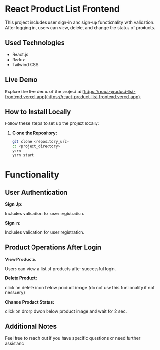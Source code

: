 # React Product List Frontend

This project includes user sign-in and sign-up functionality with validation. After logging in, users can view, delete, and change the status of products.

## Used Technologies

- React.js
- Redux
- Tailwind CSS

## Live Demo

Explore the live demo of the project at [https://react-product-list-frontend.vercel.app](https://react-product-list-frontend.vercel.app).

## How to Install Locally

Follow these steps to set up the project locally:

1. **Clone the Repository:**
   ```bash
   git clone <repository_url>
   cd <project_directory>
   yarn
   yarn start
   
# Functionality
 ## User Authentication
**Sign Up:**
 
Includes validation for user registration.


**Sign In:**

Includes validation for user registration.

 
## Product Operations After Login
**View Products:**

Users can view a list of products after successful login.

**Delete Product:**

click on delete icon below product image (do not use this funtionality if not nesscery)

**Change Product Status:**

click on drorp dwon below product image and wait for 2 sec.

## Additional Notes

Feel free to reach out if you have specific questions or need further assistanc



